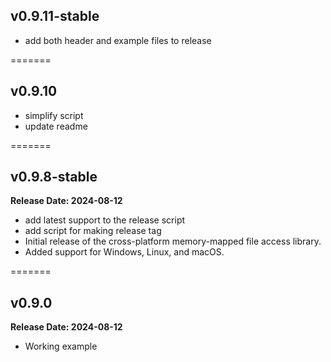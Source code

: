 ## v0.9.11-stable

- add both header and example files to release

=======

## v0.9.10

- simplify script
- update readme

=======

## v0.9.8-stable

**Release Date: 2024-08-12**

- add latest support to the release script
- add script for making release tag
- Initial release of the cross-platform memory-mapped file access library.
- Added support for Windows, Linux, and macOS.

=======

## v0.9.0

**Release Date: 2024-08-12**

- Working example
